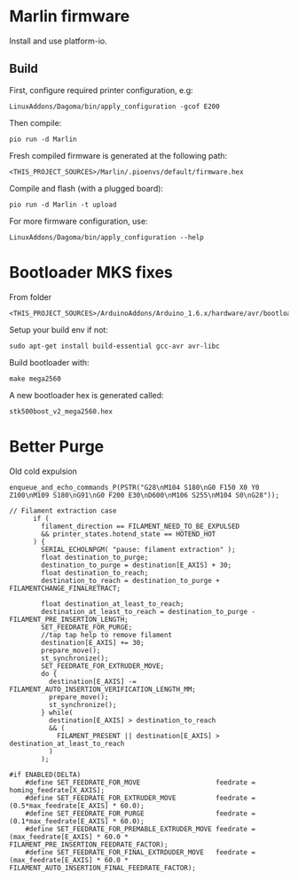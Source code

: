 
# Marlin firmware

Install and use platform-io.

## Build

First, configure required printer configuration, e.g:
```
LinuxAddons/Dagoma/bin/apply_configuration -gcof E200
```

Then compile:
```
pio run -d Marlin
```

Fresh compiled firmware is generated at the following path:
```
<THIS_PROJECT_SOURCES>/Marlin/.pioenvs/default/firmware.hex
```

Compile and flash (with a plugged board):
```
pio run -d Marlin -t upload
```

For more firmware configuration, use:
```
LinuxAddons/Dagoma/bin/apply_configuration --help
```


# Bootloader MKS fixes

From folder
```
<THIS_PROJECT_SOURCES>/ArduinoAddons/Arduino_1.6.x/hardware/avr/bootloaders/stk500v2
```

Setup your build env if not:
```
sudo apt-get install build-essential gcc-avr avr-libc
```

Build bootloader with:
```
make mega2560
```

A new bootloader hex is generated called:
```
stk500boot_v2_mega2560.hex

```


# Better Purge
Old cold expulsion
```
enqueue_and_echo_commands_P(PSTR("G28\nM104 S180\nG0 F150 X0 Y0 Z100\nM109 S180\nG91\nG0 F200 E30\nD600\nM106 S255\nM104 S0\nG28"));
```


```
// Filament extraction case
      if (
        filament_direction == FILAMENT_NEED_TO_BE_EXPULSED
        && printer_states.hotend_state == HOTEND_HOT
      ) {
        SERIAL_ECHOLNPGM( "pause: filament extraction" );
        float destination_to_purge;
        destination_to_purge = destination[E_AXIS] + 30;
        float destination_to_reach;
        destination_to_reach = destination_to_purge + FILAMENTCHANGE_FINALRETRACT;
        
        float destination_at_least_to_reach;
        destination_at_least_to_reach = destination_to_purge - FILAMENT_PRE_INSERTION_LENGTH;
        SET_FEEDRATE_FOR_PURGE;
        //tap tap help to remove filament
        destination[E_AXIS] += 30;
        prepare_move();
        st_synchronize();
        SET_FEEDRATE_FOR_EXTRUDER_MOVE;
        do {
          destination[E_AXIS] -= FILAMENT_AUTO_INSERTION_VERIFICATION_LENGTH_MM;
          prepare_move();
          st_synchronize();
        } while(
          destination[E_AXIS] > destination_to_reach
          && (
            FILAMENT_PRESENT || destination[E_AXIS] > destination_at_least_to_reach
          )
        );
```


```
#if ENABLED(DELTA)
    #define SET_FEEDRATE_FOR_MOVE                   feedrate = homing_feedrate[X_AXIS];
    #define SET_FEEDRATE_FOR_EXTRUDER_MOVE          feedrate = (0.5*max_feedrate[E_AXIS] * 60.0);
    #define SET_FEEDRATE_FOR_PURGE                  feedrate = (0.1*max_feedrate[E_AXIS] * 60.0);
    #define SET_FEEDRATE_FOR_PREMABLE_EXTRUDER_MOVE feedrate = (max_feedrate[E_AXIS] * 60.0 * FILAMENT_PRE_INSERTION_FEEDRATE_FACTOR);
    #define SET_FEEDRATE_FOR_FINAL_EXTRDUDER_MOVE   feedrate = (max_feedrate[E_AXIS] * 60.0 * FILAMENT_AUTO_INSERTION_FINAL_FEEDRATE_FACTOR);
```
